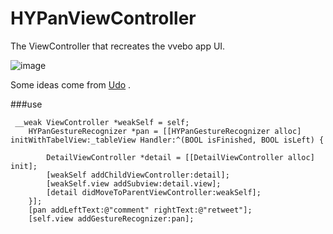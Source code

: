 HYPanViewController
===================
The ViewController that recreates the vvebo app UI.

![image](https://github.com/nathanwhy/HYPanViewController/raw/master/example.gif)

Some ideas come from [Udo](https://github.com/moayes/UDo/tree/master) .

###use

```objc
 __weak ViewController *weakSelf = self;
    HYPanGestureRecognizer *pan = [[HYPanGestureRecognizer alloc] initWithTabelView:_tableView Handler:^(BOOL isFinished, BOOL isLeft) {
        
        DetailViewController *detail = [[DetailViewController alloc] init];
        [weakSelf addChildViewController:detail];
        [weakSelf.view addSubview:detail.view];
        [detail didMoveToParentViewController:weakSelf];
    }];
    [pan addLeftText:@"comment" rightText:@"retweet"];
    [self.view addGestureRecognizer:pan];
```
